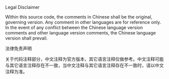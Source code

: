 Legal Disclaimer

Within this source code, the comments in Chinese shall be the original, governing version. Any comment in other languages are for reference only. In the event of any conflict between the Chinese language version comments and other language version comments, the Chinese language version shall prevail.

法律免责声明

关于代码注释部分，中文注释为官方版本，其它语言注释仅做参考。中文注释可能与其它语言注释存在不一致，当中文注释与其它语言注释存在不一致时，请以中文注释为准。